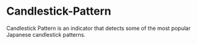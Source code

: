 # Candlestick-Pattern
Candlestick Pattern is an indicator that detects some of the most popular Japanese candlestick patterns.

